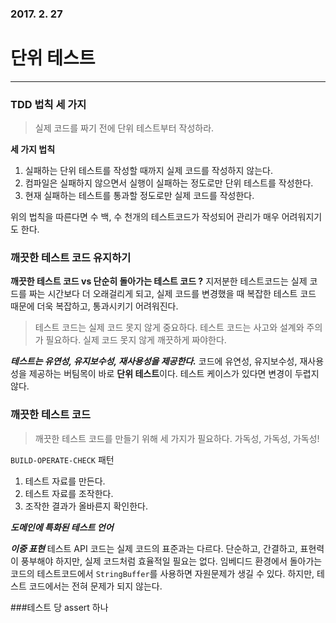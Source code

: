 ### 2017. 2. 27
# 단위 테스트
---
### TDD 법칙 세 가지
> 실제 코드를 짜기 전에 단위 테스트부터 작성하라.

**세 가지 법칙**
1. 실패하는 단위 테스트를 작성할 때까지 실제 코드를 작성하지 않는다.
2. 컴파일은 실패하지 않으면서 실행이 실패하는 정도로만 단위 테스트를 작성한다.
3. 현재 실패하는 테스트를 통과할 정도로만 실제 코드를 작성한다.

위의 법칙을 따른다면 수 백, 수 천개의 테스트코드가 작성되어 관리가 매우 어려워지기도 한다.

### 깨끗한 테스트 코드 유지하기
**깨끗한 테스트 코드 vs 단순히 돌아가는 테스트 코드 ?**
지저분한 테스트코드는 실제 코드를 짜는 시간보다 더 오래걸리게 되고, 실제 코드를 변경했을 때 복잡한 테스트 코드 때문에 더욱 복잡하고, 통과시키기 어려워진다.
> 테스트 코드는 실제 코드 못지 않게 중요하다. 테스트 코드는 사고와 설계와 주의가 필요하다. 실제 코드 못지 않게 깨끗하게 짜야한다. 

***테스트는 유연성, 유지보수성, 재사용성을 제공한다.***
코드에 유연성, 유지보수성, 재사용성을 제공하는 버팀목이 바로 **단위 테스트**이다. 테스트 케이스가 있다면 변경이 두렵지 않다. 

### 깨끗한 테스트 코드
> 깨끗한 테스트 코드를 만들기 위해 세 가지가 필요하다. 가독성, 가독성, 가독성!

```BUILD-OPERATE-CHECK``` 패턴
1. 테스트 자료를 만든다.
2. 테스트 자료를 조작한다.
3. 조작한 결과가 올바른지 확인한다.

***도메인에 특화된 테스트 언어***

***이중 표현***
테스트 API 코드는 실제 코드의 표준과는 다르다. 단순하고, 간결하고, 표현력이 풍부해야 하지만, 실제 코드처럼 효율적일 필요는 없다.
임베디드 환경에서 돌아가는 코드의 테스트코드에서 ```StringBuffer```를 사용하면 자원문제가 생길 수 있다. 하지만, 테스트 코드에서는 전혀 문제가 되지 않는다. 

###테스트 당 assert 하나






















